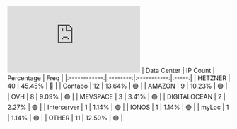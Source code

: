 ![Diagramm](https://github.com/obajay/StateSync-snapshots/blob/main/Projects/Source/1/README.md)
| Data Center | IP Count | Percentage | Freq |
|:------------:|:--------:|:-----------:|:-----:|
| HETZNER | 40 | 45.45% | 🔴 |
| Contabo | 12 | 13.64% | 🟢 |
| AMAZON | 9 | 10.23% | 🟢 |
| OVH | 8 | 9.09% | 🟢 |
| MEVSPACE | 3 | 3.41% | 🟢 |
| DIGITALOCEAN | 2 | 2.27% | 🟢 |
| Interserver | 1 | 1.14% | 🟢 |
| IONOS | 1 | 1.14% | 🟢 |
| myLoc | 1 | 1.14% | 🟢 |
| OTHER | 11 | 12.50% | 🟢 |